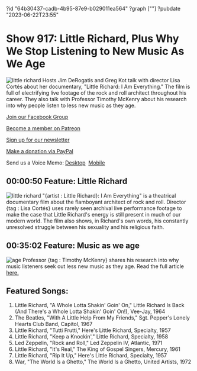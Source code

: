 ?id "64b30437-cadb-4b95-87e9-b029011ea564"
?graph [""]
?pubdate "2023-06-22T23:55"
# Show 917: Little Richard, Plus Why We Stop Listening to New Music As We Age
![little richard](https://static.soundopinions.org/images/2023/little-richard.jpg)
Hosts Jim DeRogatis and Greg Kot talk with director Lisa Cortés about her documentary, "Little Richard: I Am Everything." The film is full of electrifying live footage of the rock and roll architect throughout his career. They also talk with Professor Timothy McKenry about his research into why people listen to less new music as they age.

[Join our Facebook Group](https://bit.ly/3sivr9T)

[Become a member on Patreon](https://bit.ly/3slWZvc)

[Sign up for our newsletter](https://bit.ly/3eEvRnG)

[Make a donation via PayPal](https://bit.ly/3dmt9lU)

Send us a Voice Memo: [Desktop](bit.ly/2RyD5Ah)  [Mobile](sayhi.chat/soundops)



## 00:00:50 Feature: Little Richard
![little richard](https://static.soundopinions.org/images/2023/little-richard.jpg)
"{artist : Little Richard}: I Am Everything" is a theatrical documentary film about the flamboyant architect of rock and roll. Director {tag : Lisa Cortés} uses rarely seen archival live performance footage to make the case that Little Richard's energy is still present in much of our modern world. The film also shows, in Richard's own words, his constantly unresolved struggle between his sexuality and his religious faith.


## 00:35:02 Feature: Music as we age
![age](https://static.soundopinions.org/images/2023/untitled-design.png)
Professor {tag : Timothy McKenry} shares his research into why music listeners seek out less new music as they age. Read the full article [here.](https://theconversation.com/why-do-we-stop-exploring-new-music-as-we-get-older-200080)

## Featured Songs:

1. Little Richard, "A Whole Lotta Shakin' Goin' On," Little Richard Is Back (And There's a Whole Lotta Shakin' Goin' On!), Vee-Jay, 1964
2. The Beatles, "With A Little Help From My Friends," Sgt. Pepper's Lonely Hearts Club Band, Capitol, 1967
3. Little Richard, "Tutti Frutti," Here's Little Richard, Specialty, 1957
4. Little Richard, "Keep a Knockin'," Little Richard, Specialty, 1958
5. Led Zeppelin, "Rock and Roll," Led Zeppelin IV, Atlantic, 1971
6. Little Richard, "It's Real," The King of Gospel Singers, Mercury, 1961
7. Little Richard, "Rip It Up," Here's Little Richard, Specialty, 1957
8. War, "The World Is a Ghetto," The World Is a Ghetto, United Artists, 1972